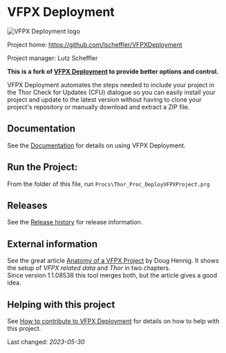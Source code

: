# VFPX Deployment
![VFPX Deployment logo](https://github.com/lscheffler/VFPXDeployment/blob/main/docs/Images/vfpxdeployment.png "VFPX Deployment")

Project home: https://github.com/lscheffler/VFPXDeployment

Project manager: Lutz Scheffler

**This is a fork of [VFPX Deployment](https://github.com/VFPX/VFPXDeployment) to provide better options and control.**

VFPX Deployment automates the steps needed to include your project in the Thor Check for Updates (CFU) dialogue
so you can easily install your project and update to the latest version without having to clone your project's repository or manually download and extract a ZIP file.

## Documentation
See the [Documentation](https://github.com/lscheffler/VFPXDeployment/blob/main/docs/ThorUpdate.md) for details on using VFPX Deployment.

## Run the Project:
From the folder of this file, run `Procs\Thor_Proc_DeployVFPXProject.prg`

## Releases
See the [Release history](https://github.com/lscheffler/VFPXDeployment/blob/main/docs//ChangeLog.md) for release information.

## External information
See the great article [Anatomy of a VFPX Project](https://doughennig.blogspot.com/2023/05/anatomy-of-vfpx-project.html) by Doug Hennig.
It shows the setup of *VFPX related data* and *Thor* in two chapters.   
Since version 1.1.08538 this tool merges both, but the article gives a good idea.

## Helping with this project

See [How to contribute to VFPX Deployment](https://github.com/lscheffler/VFPXDeployment/blob/main/.github/CONTRIBUTING.md) for details on how to help with this project.

Last changed: _<!--CVERSIONDATE-->2023-05-30<!--/CVERSIONDATE-->_   
